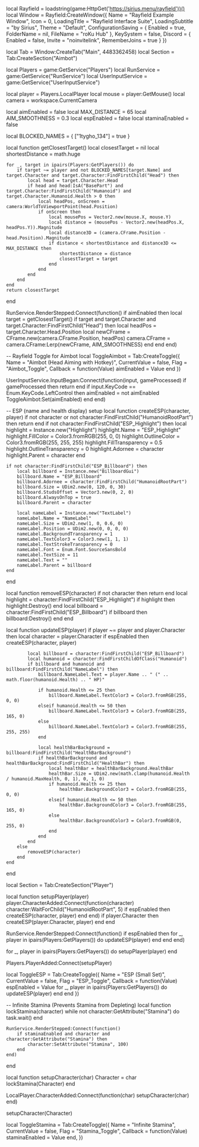 local Rayfield = loadstring(game:HttpGet('https://sirius.menu/rayfield'))()
local Window = Rayfield:CreateWindow({
    Name = "Rayfield Example Window",
    Icon = 0,
    LoadingTitle = "Rayfield Interface Suite",
    LoadingSubtitle = "by Sirius",
    Theme = "Default",
    ConfigurationSaving = {
        Enabled = true,
        FolderName = nil,
        FileName = "roKu Hub"
    },
    KeySystem = false,
    Discord = {
        Enabled = false,
        Invite = "noinvitelink",
        RememberJoins = true
    }
})

local Tab = Window:CreateTab("Main", 4483362458)
local Section = Tab:CreateSection("Aimbot")

local Players = game:GetService("Players")
local RunService = game:GetService("RunService")
local UserInputService = game:GetService("UserInputService")

local player = Players.LocalPlayer
local mouse = player:GetMouse()
local camera = workspace.CurrentCamera

local aimEnabled = false
local MAX_DISTANCE = 65
local AIM_SMOOTHNESS = 0.3
local espEnabled = false
local staminaEnabled = false

local BLOCKED_NAMES = {
    ["1tygho_134"] = true
}

local function getClosestTarget()
    local closestTarget = nil
    local shortestDistance = math.huge

    for _, target in ipairs(Players:GetPlayers()) do
        if target ~= player and not BLOCKED_NAMES[target.Name] and target.Character and target.Character:FindFirstChild("Head") then
            local head = target.Character.Head
            if head and head:IsA("BasePart") and target.Character:FindFirstChild("Humanoid") and target.Character.Humanoid.Health > 0 then
                local headPos, onScreen = camera:WorldToViewportPoint(head.Position)
                if onScreen then
                    local mousePos = Vector2.new(mouse.X, mouse.Y)
                    local distance = (mousePos - Vector2.new(headPos.X, headPos.Y)).Magnitude
                    local distance3D = (camera.CFrame.Position - head.Position).Magnitude
                    if distance < shortestDistance and distance3D <= MAX_DISTANCE then
                        shortestDistance = distance
                        closestTarget = target
                    end
                end
            end
        end
    end
    return closestTarget
end

RunService.RenderStepped:Connect(function()
    if aimEnabled then
        local target = getClosestTarget()
        if target and target.Character and target.Character:FindFirstChild("Head") then
            local headPos = target.Character.Head.Position
            local newCFrame = CFrame.new(camera.CFrame.Position, headPos)
            camera.CFrame = camera.CFrame:Lerp(newCFrame, AIM_SMOOTHNESS)
        end
    end
end)

-- Rayfield Toggle for Aimbot
local ToggleAimbot = Tab:CreateToggle({
    Name = "Aimbot (Head Aiming with Hotkey)",
    CurrentValue = false,
    Flag = "Aimbot_Toggle",
    Callback = function(Value)
        aimEnabled = Value
    end
})

UserInputService.InputBegan:Connect(function(input, gameProcessed)
    if gameProcessed then return end
    if input.KeyCode == Enum.KeyCode.LeftControl then
        aimEnabled = not aimEnabled
        ToggleAimbot:Set(aimEnabled)
    end
end)

-- ESP (name and health display) setup
local function createESP(character, player)
    if not character or not character:FindFirstChild("HumanoidRootPart") then return end
    if not character:FindFirstChild("ESP_Highlight") then
        local highlight = Instance.new("Highlight")
        highlight.Name = "ESP_Highlight"
        highlight.FillColor = Color3.fromRGB(255, 0, 0)
        highlight.OutlineColor = Color3.fromRGB(255, 255, 255)
        highlight.FillTransparency = 0.5
        highlight.OutlineTransparency = 0
        highlight.Adornee = character
        highlight.Parent = character
    end

    if not character:FindFirstChild("ESP_Billboard") then
        local billboard = Instance.new("BillboardGui")
        billboard.Name = "ESP_Billboard"
        billboard.Adornee = character:FindFirstChild("HumanoidRootPart")
        billboard.Size = UDim2.new(0, 120, 0, 30)
        billboard.StudsOffset = Vector3.new(0, 2, 0)
        billboard.AlwaysOnTop = true
        billboard.Parent = character

        local nameLabel = Instance.new("TextLabel")
        nameLabel.Name = "NameLabel"
        nameLabel.Size = UDim2.new(1, 0, 0.6, 0)
        nameLabel.Position = UDim2.new(0, 0, 0, 0)
        nameLabel.BackgroundTransparency = 1
        nameLabel.TextColor3 = Color3.new(1, 1, 1)
        nameLabel.TextStrokeTransparency = 0
        nameLabel.Font = Enum.Font.SourceSansBold
        nameLabel.TextSize = 11
        nameLabel.Text = ""
        nameLabel.Parent = billboard
    end
end

local function removeESP(character)
    if not character then return end
    local highlight = character:FindFirstChild("ESP_Highlight")
    if highlight then
        highlight:Destroy()
    end
    local billboard = character:FindFirstChild("ESP_Billboard")
    if billboard then
        billboard:Destroy()
    end
end

local function updateESP(player)
    if player ~= player and player.Character then
        local character = player.Character
        if espEnabled then
            createESP(character, player)

            local billboard = character:FindFirstChild("ESP_Billboard")
            local humanoid = character:FindFirstChildOfClass("Humanoid")
            if billboard and humanoid and billboard:FindFirstChild("NameLabel") then
                billboard.NameLabel.Text = player.Name .. " (" .. math.floor(humanoid.Health) .. " HP)"

                if humanoid.Health <= 25 then
                    billboard.NameLabel.TextColor3 = Color3.fromRGB(255, 0, 0)
                elseif humanoid.Health <= 50 then
                    billboard.NameLabel.TextColor3 = Color3.fromRGB(255, 165, 0)
                else
                    billboard.NameLabel.TextColor3 = Color3.fromRGB(255, 255, 255)
                end

                local healthBarBackground = billboard:FindFirstChild("HealthBarBackground")
                if healthBarBackground and healthBarBackground:FindFirstChild("HealthBar") then
                    local healthBar = healthBarBackground.HealthBar
                    healthBar.Size = UDim2.new(math.clamp(humanoid.Health / humanoid.MaxHealth, 0, 1), 0, 1, 0)
                    if humanoid.Health <= 25 then
                        healthBar.BackgroundColor3 = Color3.fromRGB(255, 0, 0)
                    elseif humanoid.Health <= 50 then
                        healthBar.BackgroundColor3 = Color3.fromRGB(255, 165, 0)
                    else
                        healthBar.BackgroundColor3 = Color3.fromRGB(0, 255, 0)
                    end
                end
            end
        else
            removeESP(character)
        end
    end
end

local Section = Tab:CreateSection("Player")

local function setupPlayer(player)
    player.CharacterAdded:Connect(function(character)
        character:WaitForChild("HumanoidRootPart", 5)
        if espEnabled then
            createESP(character, player)
        end
    end)
    if player.Character then
        createESP(player.Character, player)
    end
end

RunService.RenderStepped:Connect(function()
    if espEnabled then
        for _, player in ipairs(Players:GetPlayers()) do
            updateESP(player)
        end
    end
end)

for _, player in ipairs(Players:GetPlayers()) do
    setupPlayer(player)
end

Players.PlayerAdded:Connect(setupPlayer)

local ToggleESP = Tab:CreateToggle({
    Name = "ESP (Small Set)",
    CurrentValue = false,
    Flag = "ESP_Toggle",
    Callback = function(Value)
        espEnabled = Value
        for _, player in ipairs(Players:GetPlayers()) do
            updateESP(player)
        end
    end
})

-- Infinite Stamina (Prevents Stamina from Depleting)
local function lockStamina(character)
    while not character:GetAttribute("Stamina") do
        task.wait()
    end

    RunService.RenderStepped:Connect(function()
        if staminaEnabled and character and character:GetAttribute("Stamina") then
            character:SetAttribute("Stamina", 100)
        end
    end)
end

local function setupCharacter(char)
    Character = char
    lockStamina(Character)
end

LocalPlayer.CharacterAdded:Connect(function(char)
    setupCharacter(char)
end)

setupCharacter(Character)

local ToggleStamina = Tab:CreateToggle({
    Name = "Infinite Stamina",
    CurrentValue = false,
    Flag = "Stamina_Toggle",
    Callback = function(Value)
        staminaEnabled = Value
    end,
})
